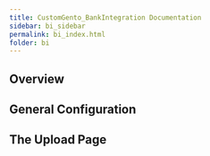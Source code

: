 ```yaml
---
title: CustomGento_BankIntegration Documentation
sidebar: bi_sidebar
permalink: bi_index.html
folder: bi
---
```


## Overview

## General Configuration

## The Upload Page
